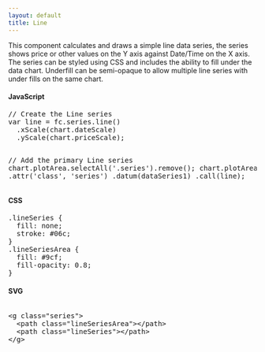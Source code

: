 ```yaml
---
layout: default
title: Line
---
```


This component calculates and draws a simple line data series, the series shows price or other values on the Y axis against Date/Time on the X axis. The series can be styled using CSS and includes the ability to fill under the data chart.
Underfill can be semi-opaque to allow multiple line series with under fills on the same chart.

<div id="example_line" class="chart"> </div>

<div class="tabs">
  <div>
    <h4>JavaScript</h4>
<pre>
// Create the Line series
var line = fc.series.line()
  .xScale(chart.dateScale)
  .yScale(chart.priceScale);

// Add the primary Line series
chart.plotArea.selectAll('.series').remove();
chart.plotArea.append('g')
  .attr('class', 'series')
  .datum(dataSeries1)
  .call(line);
</pre>
  </div>
  <div>
    <h4>CSS</h4>
<pre>
.lineSeries { 
  fill: none; 
  stroke: #06c; 
}
.lineSeriesArea { 
  fill: #9cf; 
  fill-opacity: 0.8; 
}
</pre>
  </div>
  <div>
    <h4>SVG</h4>
<xmp>
<g class="series">
  <path class="lineSeriesArea"></path>
  <path class="lineSeries"></path>
</g>
</xmp>
  </div>
</div>

<script type="text/javascript">
  var chart = createPlotArea('#example_line', false);

  // Create the Line series
  var line = fc.series.line()
    .xScale(chart.dateScale)
    .yScale(chart.priceScale);

  // Add the primary Line series
  chart.plotArea.selectAll('.series').remove();
  chart.plotArea.append('g')
    .attr('class', 'series')
    .datum(dataSeries1)
    .call(line);
</script>

